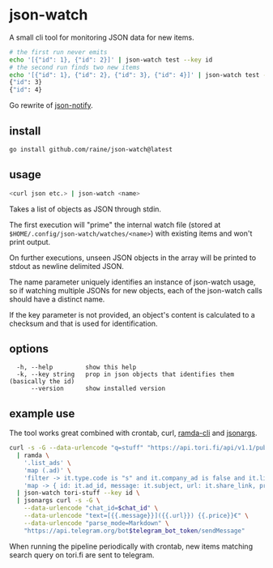 # json-watch

A small cli tool for monitoring JSON data for new items.

```sh
# the first run never emits
echo '[{"id": 1}, {"id": 2}]' | json-watch test --key id
# the second run finds two new items
echo '[{"id": 1}, {"id": 2}, {"id": 3}, {"id": 4}]' | json-watch test --key id
{"id": 3}
{"id": 4}
```

Go rewrite of [json-notify][json-notify].

## install

```sh
go install github.com/raine/json-watch@latest
```

## usage

```sh
<curl json etc.> | json-watch <name>
```

Takes a list of objects as JSON through stdin.

The first execution will "prime" the internal watch file (stored at
`$HOME/.config/json-watch/watches/<name>`) with existing items and won't print
output.

On further executions, unseen JSON objects in the array will be printed to
stdout as newline delimited JSON.

The name parameter uniquely identifies an instance of json-watch usage, so if
watching multiple JSONs for new objects, each of the json-watch calls should
have a distinct name.

If the key parameter is not provided, an object's content is calculated to a
checksum and that is used for identification.

## options

```
  -h, --help         show this help
  -k, --key string   prop in json objects that identifies them (basically the id)
      --version      show installed version
```

## example use

The tool works great combined with crontab, curl, [ramda-cli][ramda-cli] and
[jsonargs][jsonargs].

```sh
curl -s -G --data-urlencode "q=stuff" "https://api.tori.fi/api/v1.1/public/ads" \
  | ramda \
    '.list_ads' \
    'map (.ad)' \
    'filter -> it.type.code is "s" and it.company_ad is false and it.list_price' \
    'map -> { id: it.ad_id, message: it.subject, url: it.share_link, price: it.list_price.price_value }' \
  | json-watch tori-stuff --key id \
  | jsonargs curl -s -G \
    --data-urlencode "chat_id=$chat_id" \
    --data-urlencode "text=[{{.message}}]({{.url}}) {{.price}}€" \
    --data-urlencode "parse_mode=Markdown" \
    "https://api.telegram.org/bot$telegram_bot_token/sendMessage"
```

When running the pipeline periodically with crontab, new items matching search
query on tori.fi are sent to telegram.

[jq]: https://stedolan.github.io/jq/
[ramda-cli]: https://github.com/raine/ramda-cli
[json-notify]: https://github.com/raine/json-notify
[jsonargs]: https://github.com/mattn/jsonargs
